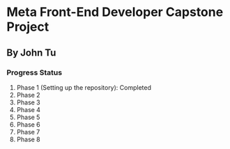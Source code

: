 # Meta Front-End Developer Capstone Project
## By John Tu

### Progress Status
1. Phase 1 (Setting up the repository): Completed
2. Phase 2
3. Phase 3
4. Phase 4
5. Phase 5
6. Phase 6
7. Phase 7
8. Phase 8
